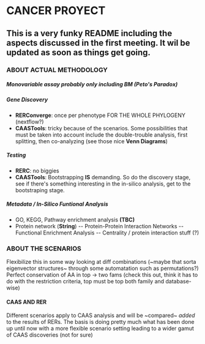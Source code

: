 # CANCER PROYECT

## This is a very funky README including the aspects discussed in the first meeting. It wil be updated as soon as things get going.

### ABOUT ACTUAL METHODOLOGY

##### Monovariable assay probably only including BM (Peto's Paradox)

##### Gene Discovery
- **RERConverge**: once per phenotype FOR THE WHOLE PHYLOGENY (nextflow?)
- **CAASTools**: tricky because of the scenarios. Some possibilities that must be taken into account include the double-trouble analysis, first splitting, then co-analyzing (see those nice **Venn Diagrams**)
##### Testing
- **RERC**: no biggies
- **CAASTools**: Bootstrapping **IS** demanding. So do the discovery stage, see if there's something interesting in the in-silico analysis, get to the bootstraping stage.
##### Metadata / In-Silico Funtional Analysis
- GO, KEGG, Pathway enrichment analysis **(TBC)**
- Protein network (**String**)
-- Protein-Protein Interaction Networks
-- Functional Enrichment Analysis
-- Centrality / protein interaction stuff (?)

### ABOUT THE SCENARIOS
Flexibilize this in some way looking at diff combinations (~maybe that sorta eigenvector structures~ through some automatation such as permutations?)
Perfect conservation of AA in top -> two fams (check this out, think it has to do with the restriction criteria, top must be top both family and database-wise)

#### CAAS AND RER
Different scenarios apply to CAAS analysis and will be ~compared~ *added* to the results of RERs.
The basis is doing pretty much what has been done up until now with a more flexible scenario setting leading to a wider gamut of CAAS discoveries (not for sure)
